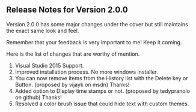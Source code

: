 ## Release Notes for Version 2.0.0

Version 2.0.0 has some major changes under the cover but still maintains the exact same look and feel.

Remember that your feedback is very important to me! Keep it coming.

Here is the list of changes that are worthy of mention.

1. Visual Studio 2015 Support.
2. Improved installation process. No more windows installer.
3. You can now remove items from the History list with the Delete key or Button. (proposed by vijayk on msdn) Thanks!
4. Added option to Display time stamps or not. (proposed by tedypranolo on github) Thanks!
5. Resolved a color brush issue that could hide text with custom themes.

